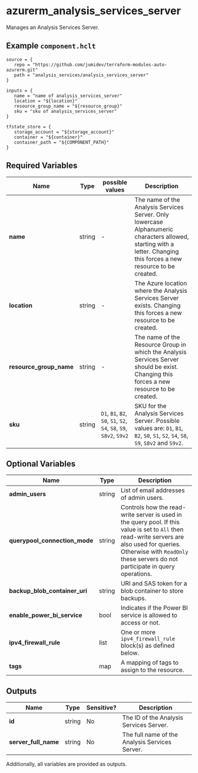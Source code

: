 # azurerm_analysis_services_server

Manages an Analysis Services Server.

## Example `component.hclt`

```hcl
source = {
   repo = "https://github.com/jumidev/terraform-modules-auto-azurerm.git" 
   path = "analysis_services/analysis_services_server" 
}

inputs = {
   name = "name of analysis_services_server" 
   location = "${location}" 
   resource_group_name = "${resource_group}" 
   sku = "sku of analysis_services_server" 
}

tfstate_store = {
   storage_account = "${storage_account}" 
   container = "${container}" 
   container_path = "${COMPONENT_PATH}" 
}

```

## Required Variables

| Name | Type |  possible values |  Description |
| ---- | --------- |  ----------- | ----------- |
| **name** | string |  -  |  The name of the Analysis Services Server. Only lowercase Alphanumeric characters allowed, starting with a letter. Changing this forces a new resource to be created. | 
| **location** | string |  -  |  The Azure location where the Analysis Services Server exists. Changing this forces a new resource to be created. | 
| **resource_group_name** | string |  -  |  The name of the Resource Group in which the Analysis Services Server should be exist. Changing this forces a new resource to be created. | 
| **sku** | string |  `D1`, `B1`, `B2`, `S0`, `S1`, `S2`, `S4`, `S8`, `S9`, `S8v2`, `S9v2`  |  SKU for the Analysis Services Server. Possible values are: `D1`, `B1`, `B2`, `S0`, `S1`, `S2`, `S4`, `S8`, `S9`, `S8v2` and `S9v2`. | 

## Optional Variables

| Name | Type |  Description |
| ---- | --------- |  ----------- |
| **admin_users** | string |  List of email addresses of admin users. | 
| **querypool_connection_mode** | string |  Controls how the read-write server is used in the query pool. If this value is set to `All` then read-write servers are also used for queries. Otherwise with `ReadOnly` these servers do not participate in query operations. | 
| **backup_blob_container_uri** | string |  URI and SAS token for a blob container to store backups. | 
| **enable_power_bi_service** | bool |  Indicates if the Power BI service is allowed to access or not. | 
| **ipv4_firewall_rule** | list |  One or more `ipv4_firewall_rule` block(s) as defined below. | 
| **tags** | map |  A mapping of tags to assign to the resource. | 



## Outputs

| Name | Type | Sensitive? | Description |
| ---- | ---- | --------- | --------- |
| **id** | string | No  | The ID of the Analysis Services Server. | 
| **server_full_name** | string | No  | The full name of the Analysis Services Server. | 

Additionally, all variables are provided as outputs.
